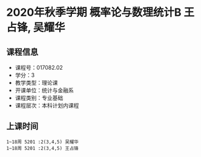 # 2020年秋季学期 概率论与数理统计B 王占锋, 吴耀华






## 课程信息

- 课程号：017082.02
- 学分：3
- 教学类型：理论课
- 开课单位：统计与金融系
- 课程类别：专业基础
- 课程层次：本科计划内课程

## 上课时间

```
1~18周 5201 :2(3,4,5) 吴耀华
1~18周 5201 :2(3,4,5) 王占锋
```

